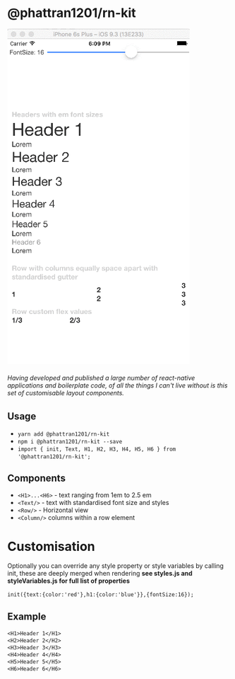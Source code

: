 # @phattran1201/rn-kit

<img src="./screen.gif"/>

###### Having developed and published a large number of react-native applications and boilerplate code, of all the things I can't live without is this set of customisable layout components.

## Usage
- ```yarn add @phattran1201/rn-kit```
- ```npm i @phattran1201/rn-kit --save```
- ```import { init, Text, H1, H2, H3, H4, H5, H6 } from '@phattran1201/rn-kit';```

## Components
- ```<H1>...<H6>``` - text ranging from 1em to 2.5 em
- ```<Text/>``` - text with standardised font size and styles
- ```<Row/>``` - Horizontal view 
- ```<Column/>``` columns within a row element



# Customisation
Optionally you can override any style property or style variables by calling init, these are deeply merged when rendering
**see styles.js and styleVariables.js for full list of properties**
```
init({text:{color:'red'},h1:{color:'blue'}},{fontSize:16});
```


## Example
```
<H1>Header 1</H1>
<H2>Header 2</H2>
<H3>Header 3</H3>
<H4>Header 4</H4>
<H5>Header 5</H5>
<H6>Header 6</H6>
```